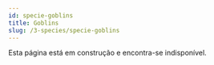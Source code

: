 ```yaml
---
id: specie-goblins
title: Goblins
slug: /3-species/specie-goblins
---
```


Esta página está em construção e encontra-se indisponível.
